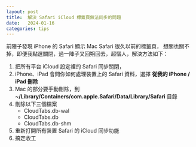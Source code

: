```yaml
---
layout: post
title:  解決 Safari iCloud 標籤頁無法同步的問題
date:   2024-01-16
categories: tips
---
```


前陣子發現 iPhone 的 Safari 顯示 Mac Safari 很久以前的標籤頁，
想關也關不掉，即便我點選關閉，過一陣子又回朔回去，超惱人，解決方法如下：

1. 把所有平台 iCloud 設定裡的 Safari 同步關閉，
2. iPhone、iPad 會問你如何處理裝置上的 Safari 資料，選擇 **從我的 iPhone / iPad 刪除**
3. Mac 的部分要手動刪除，到 **~/Library/Containers/com.apple.Safari/Data/Library/Safari** 目錄
4. 刪除以下三個檔案
   - CloudTabs.db-wal
   - CloudTabs.db
   - CloudTabs.db-shm
5. 重新打開所有裝置 Safari 的 iCloud 同步功能
6. 搞定收工
    
